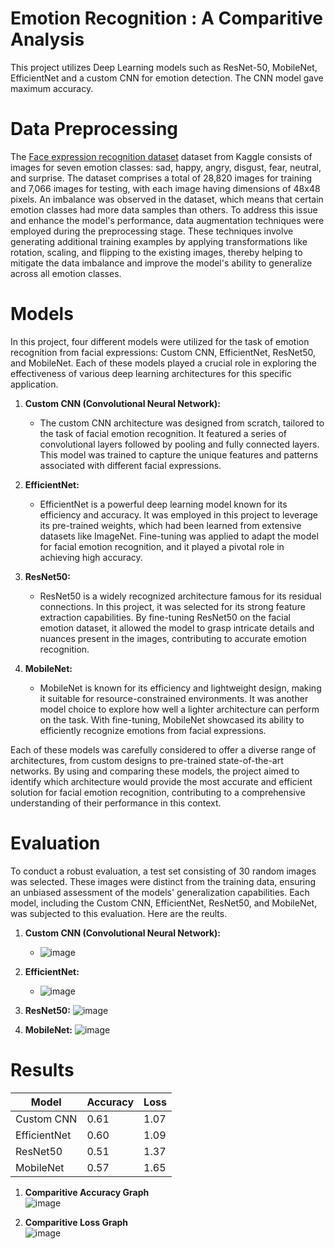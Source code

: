 # Emotion Recognition : A Comparitive Analysis
This project utilizes Deep Learning models such as ResNet-50, MobileNet, EfficientNet and a custom CNN for emotion detection. The CNN model gave maximum accuracy.
# Data Preprocessing
The [Face expression recognition dataset](https://www.kaggle.com/datasets/jonathanoheix/face-expression-recognition-dataset) dataset from Kaggle consists of images for seven emotion classes: sad, happy, angry, disgust, fear, neutral, and surprise. The dataset comprises a total of 28,820 images for training and 7,066 images for testing, with each image having dimensions of 48x48 pixels. An imbalance was observed in the dataset, which means that certain emotion classes had more data samples than others. To address this issue and enhance the model's performance, data augmentation techniques were employed during the preprocessing stage. These techniques involve generating additional training examples by applying transformations like rotation, scaling, and flipping to the existing images, thereby helping to mitigate the data imbalance and improve the model's ability to generalize across all emotion classes.
# Models
In this project, four different models were utilized for the task of emotion recognition from facial expressions: Custom CNN, EfficientNet, ResNet50, and MobileNet. Each of these models played a crucial role in exploring the effectiveness of various deep learning architectures for this specific application.

1. **Custom CNN (Convolutional Neural Network):**
   - The custom CNN architecture was designed from scratch, tailored to the task of facial emotion recognition. It featured a series of convolutional layers followed by pooling and fully connected layers. This model was trained to capture the unique features and patterns associated with different facial expressions.

2. **EfficientNet:**
   - EfficientNet is a powerful deep learning model known for its efficiency and accuracy. It was employed in this project to leverage its pre-trained weights, which had been learned from extensive datasets like ImageNet. Fine-tuning was applied to adapt the model for facial emotion recognition, and it played a pivotal role in achieving high accuracy.

3. **ResNet50:**
   - ResNet50 is a widely recognized architecture famous for its residual connections. In this project, it was selected for its strong feature extraction capabilities. By fine-tuning ResNet50 on the facial emotion dataset, it allowed the model to grasp intricate details and nuances present in the images, contributing to accurate emotion recognition.

4. **MobileNet:**
   - MobileNet is known for its efficiency and lightweight design, making it suitable for resource-constrained environments. It was another model choice to explore how well a lighter architecture can perform on the task. With fine-tuning, MobileNet showcased its ability to efficiently recognize emotions from facial expressions.

Each of these models was carefully considered to offer a diverse range of architectures, from custom designs to pre-trained state-of-the-art networks. By using and comparing these models, the project aimed to identify which architecture would provide the most accurate and efficient solution for facial emotion recognition, contributing to a comprehensive understanding of their performance in this context.
# Evaluation
To conduct a robust evaluation, a test set consisting of 30 random images was selected. These images were distinct from the training data, ensuring an unbiased assessment of the models' generalization capabilities. Each model, including the Custom CNN, EfficientNet, ResNet50, and MobileNet, was subjected to this evaluation. Here are the reults.
1. **Custom CNN (Convolutional Neural Network):**
   - ![image](https://github.com/chetan0220/emotion_detection/assets/97821311/be548efc-41e2-40d5-a91e-97d5a9bc8539)

2. **EfficientNet:**
   - ![image](https://github.com/chetan0220/emotion_detection/assets/97821311/80068b4d-5771-4695-8152-6a91f0c6c4c8)

3. **ResNet50:**
   ![image](https://github.com/chetan0220/emotion_detection/assets/97821311/d489866d-3a2b-4e29-b25e-c79658fc780a)

4. **MobileNet:**
   ![image](https://github.com/chetan0220/emotion_detection/assets/97821311/ae5ea2bb-f4d1-4a8b-a39c-1a815fecf4b3)

# Results
| Model          | Accuracy | Loss    |
|----------------|----------|---------|
| Custom CNN    | 0.61     | 1.07    |
| EfficientNet  | 0.60     | 1.09    |
| ResNet50      | 0.51     | 1.37    |
| MobileNet     | 0.57     | 1.65    |

1. **Comparitive Accuracy Graph**<br>
    ![image](https://github.com/chetan0220/emotion_detection/assets/97821311/e4f7d640-c5e6-479b-98c4-fe35541f5961)<br>

2. **Comparitive Loss Graph**<br>
   ![image](https://github.com/chetan0220/emotion_detection/assets/97821311/4d1c998b-9c93-42f0-9582-e26ee3cc02e4)<br>

   
